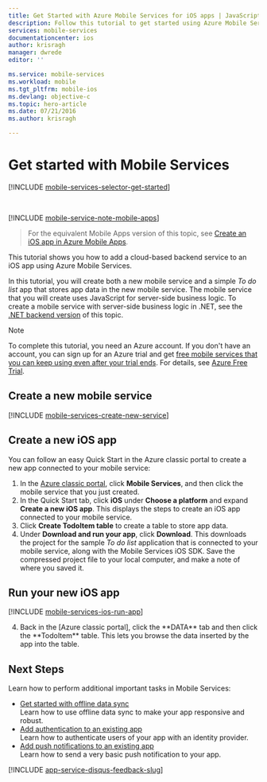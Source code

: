 ```yaml
---
title: Get Started with Azure Mobile Services for iOS apps | JavaScript Backend
description: Follow this tutorial to get started using Azure Mobile Services for iOS development.
services: mobile-services
documentationcenter: ios
author: krisragh
manager: dwrede
editor: ''

ms.service: mobile-services
ms.workload: mobile
ms.tgt_pltfrm: mobile-ios
ms.devlang: objective-c
ms.topic: hero-article
ms.date: 07/21/2016
ms.author: krisragh

---
```

# <a name="getting-started"> </a>Get started with Mobile Services
[!INCLUDE [mobile-services-selector-get-started](../../includes/mobile-services-selector-get-started.md)]

&nbsp;

[!INCLUDE [mobile-service-note-mobile-apps](../../includes/mobile-services-note-mobile-apps.md)]

> For the equivalent Mobile Apps version of this topic, see [Create an iOS app in Azure Mobile Apps](../app-service-mobile/app-service-mobile-ios-get-started.md).
> 
> 

This tutorial shows you how to add a cloud-based backend service to an iOS app using Azure Mobile Services.

In this tutorial, you will create both a new mobile service and a simple *To do list* app that stores app data in the new mobile service. The mobile service that you will create uses JavaScript for server-side business logic. To create a mobile service with server-side business logic in .NET, see the [.NET backend version] of this topic.

> [!NOTE]
> To complete this tutorial, you need an Azure account. If you don't have an account, you can sign up for an Azure trial and get [free mobile services that you can keep using even after your trial ends](https://azure.microsoft.com/pricing/details/mobile-services/). For details, see [Azure Free Trial](https://azure.microsoft.com/pricing/free-trial/?WT.mc_id=AE564AB28&amp;returnurl=http%3A%2F%2Fazure.microsoft.com%2Fen-us%2Fdevelop%2Fmobile%2Ftutorials%2Fget-started-ios%2F%20).
> 
> 

## <a name="create-new-service"> </a>Create a new mobile service
[!INCLUDE [mobile-services-create-new-service](../../includes/mobile-services-create-new-service.md)]

## Create a new iOS app
You can follow an easy Quick Start in the Azure classic portal to create a new app connected to your mobile service:

1. In the [Azure classic portal], click **Mobile Services**, and then click the mobile service that you just created.
2. In the Quick Start tab, click **iOS** under **Choose a platform** and expand **Create a new iOS app**. This displays the steps to create an iOS app connected to your mobile service.
3. Click **Create TodoItem table** to create a table to store app data.
4. Under **Download and run your app**, click **Download**. This downloads the project for the sample *To do list* application that is connected to your mobile service, along with the Mobile Services iOS SDK. Save the compressed project file to your local computer, and make a note of where you saved it.

## Run your new iOS app
[!INCLUDE [mobile-services-ios-run-app](../../includes/mobile-services-ios-run-app.md)]

<ol start="4">

<li><p>Back in the [Azure classic portal], click the **DATA** tab and then click the **TodoItem** table. This lets you browse the data inserted by the app into the table.<p></li></ol></p>

## <a name="next-steps"> </a>Next Steps
Learn how to perform additional important tasks in Mobile Services:

* [Get started with offline data sync]
    <br/>Learn how to use offline data sync to make your app responsive and robust.
* [Add authentication to an existing app]
    <br/>Learn how to authenticate users of your app with an identity provider.
* [Add push notifications to an existing app]
    <br/>Learn how to send a very basic push notification to your app.

[!INCLUDE [app-service-disqus-feedback-slug](../../includes/app-service-disqus-feedback-slug.md)]

<!-- Anchors. -->
[Getting started with Mobile Services]:#getting-started
[Create a new mobile service]:#create-new-service
[Define the mobile service instance]:#define-mobile-service-instance
[Next Steps]:#next-steps

<!-- Images. -->
[6]: ./media/mobile-services-ios-get-started/mobile-portal-quickstart-ios.png
[7]: ./media/mobile-services-ios-get-started/mobile-quickstart-steps-ios.png
[8]: ./media/mobile-services-ios-get-started/mobile-xcode-project.png

[10]: ./media/mobile-services-ios-get-started/mobile-quickstart-startup-ios.png
[11]: ./media/mobile-services-ios-get-started/mobile-data-tab.png
[12]: ./media/mobile-services-ios-get-started/mobile-data-browse.png


<!-- URLs. -->
[Get started with offline data sync]: mobile-services-ios-get-started-offline-data.md
[Add authentication to an existing app]: mobile-services-dotnet-backend-ios-get-started-users.md
[Add push notifications to an existing app]: mobile-services-dotnet-backend-ios-get-started-push.md


[Mobile Services iOS SDK]: https://go.microsoft.com/fwLink/p/?LinkID=266533
[Azure classic portal]: https://manage.windowsazure.com/
[XCode]: https://go.microsoft.com/fwLink/p/?LinkID=266532
[.NET backend version]: mobile-services-dotnet-backend-ios-get-started.md
